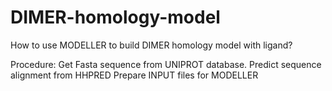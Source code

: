 # DIMER-homology-model
How to use MODELLER to build DIMER homology model with ligand?

Procedure:
    Get Fasta sequence from UNIPROT database.
    Predict sequence alignment from HHPRED
    Prepare INPUT files for MODELLER
